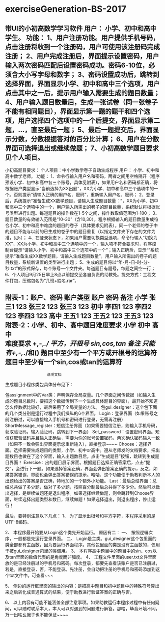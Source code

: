 # exerciseGeneration-BS-2017
带UI的小初高数学学习软件
用户：
小学、初中和高中学生。
功能：
1、用户注册功能。用户提供手机号码，点击注册将收到一个注册码，用户可使用该注册码完成注册；
2、用户完成注册后，界面提示设置密码，用户输入两次密码匹配后设置密码成功。密码6-10位，必须含大小写字母和数字；
3、密码设置成功后，跳转到选择界面，界面显示小学、初中和高中三个选项，用户点击其中之一后，提示用户输入需要生成的题目数量；
4、用户输入题目数量后，生成一张试卷（同一张卷子不能有相同题目），界面显示第一题的题干和四个选项，用户选择四个选项中的一个后提交，界面显示第二题，...，直至最后一题；
5、最后一题提交后，界面显示分数，分数根据答对的百分比计算；
6、用户在分数界面可选择退出或继续做题；
7、小初高数学题目要求见个人项目。
----------------------------------------------------------------------------------------------------------------------------------------
小初高题目要求：
个人项目：中小学数学卷子自动生成程序
用户：
小学、初中和高中数学老师。
功能：
1、命令行输入用户名和密码，两者之间用空格隔开（程序预设小学、初中和高中各三个账号，具体见附表），如果用户名和密码都正确，将根据账户类型显示“当前选择为XX出题”，XX为小学、初中和高中三个选项中的一个。否则提示“请输入正确的用户名、密码”，重新输入用户名、密码；
2、登录后，系统提示“准备生成XX数学题目，请输入生成题目数量：”，XX为小学、初中和高中三个选项中的一个，用户输入所需出的卷子的题目数量，系统默认将根据账号类型进行出题。每道题目的操作数在1-5个之间，操作数取值范围为1-100；
3、题目数量的有效输入范围是“10-30”（含10,30），程序根据输入的题目数量生成符合小学、初中和高中难度的题目的卷子（具体要求见附表）。同一个老师的卷子中的题目不能与以前的已生成的卷子中的题目重复（以指定文件夹下存在的文件为准，见5）；
4、在登录状态下，如果用户需要切换类型选项，命令行输入“切换为XX”，XX为小学、初中和高中三个选项中的一个，输入项不符合要求时，程序控制台提示“请输入小学、初中和高中三个选项中的一个”；输入正确后，显示“”系统提示“准备生成XX数学题目，请输入生成题目数量”，用户输入所需出的卷子的题目数量，系统新设置的类型进行出题；
5、生成的题目将以“年-月-日-时-分-秒.txt”的形式保存，每个账号一个文件夹。每道题目有题号，每题之间空一行；
6、个人项目9月25日早上8点以前提交至各自负责的助教处。提交方式：工程文件打包，压缩包名为“几班+姓名.rar”。

附表-1：账户、密码
账户类型	账户	密码	备注
小学	张三1	123	
	张三2	123	
	张三3	123	
初中	李四1	123	
	李四2	123	
	李四3	123	
高中	王五1	123	
	王五2	123	
	王五3	123	
附表-2：小学、初中、高中题目难度要求
	小学	初中	高中	
难度要求	+,-,*./	平方，开根号	sin,cos,tan	
备注	只能有+,-,*./和()	题目中至少有一个平方或开根号的运算符	题目中至少有一个sin,cos或tan的运算符	
----------------------------------------------------------------------------------------------------------------------------------------
					   说明文档
 
生成题目小程序类包具体分布见下：
 
包assignment中的Var类：声明保存全局变量。几个界面之间传数据（如输入生成的题目总数时，要把这个数据传到下一个生成具体题目的界面），最开始不知道怎么传数据比较好，最后采用了全局变量的方法。
包gui_designer：这个包下面的几个类分别是运行过程中我们操纵的6个界面。
Login：登录界面（如果账号之前注册过，可以直接输入手机号和密码进行登录，无需再注册）
ShortMessage_register：短信注册界面（如果需要短信注册，则输入手机号码，获取验证码，输入验证码，跳转到下一界面）
Set_password：设置密码界面。短信获取验证码并且输入正确后，需要为你的账号设置密码，两次确认密码输入一致（如果不一致会弹出界面提示您重新输入），直接登录~~~~
Choose：选择界面。选择需要生成题目的类型，小学、初中or高中。遵从老师发的文档要求，把出题数目也做在了这个界面，输入出题数目后，点击“生成题目”按钮，跳转到生成题目界面！
Exercise：出的题目展示界面。根据题目选择正确答案后，点击“提交”，会进行下一题。如果选择答案正确，界面会弹出答案正确的提示，反之，如果答案错误，界面也会弹出答案错误的提示。哈哈，这个功能便于助教判断本人的出题给出的答案是否正确，特地加的一个额外小功能。
Last：最后总结界面：总结总共做了多少题，做对了多少题，按照百分制最后总共得了多少分。然后可以做出选择，是继续做题还是退出程序。如果选择继续做题，则会跳转到Choose界面，继续选择出题类型和数目，继续做题！如果选择退出，则退出程序，停止运行！

最后，要特别注意以下几点：
1、	为了显示出根号和平方字符，本程序采用的是UTF-8编码。
 
2、	本程序最开始要从Login这个类先开始运行。
原因有二：
一、	按照逻辑次序，一般都是先运行登录界面。
二、	Login是主类。gui_designer这个包里面的类全部都有主函数，因为要运行界面程序。其他包里面的类是没有主函数的，仅用于被gui_designer包里的类调用。
3、	本程序高中题目中的题目中的sin、cos以及tan里面的数值代表的是角度而非弧度。 
4、	工程文件里面的user.txt文件里面放的是已经注册过的手机号和密码。每次登录，都要先查看该账户是否已注册过，若是，直接登录，否，不能登录。先注册，会自动把注册的手机号和密码添加到这个txt文件中。可查看~~~
 
5、	侧边的运行框里面的输出的内容：是把高中题目和初中题目中的特殊符号算出来之后转化成普通算式的结果，便于助教进行验证答案的正确与否。
 
6、	以上内容有可能不能涵盖全部注意事项。如果助教运行本程序过程中有任何疑问，可以随时联系本人，本人可以对遇到的问题进行解答。那啥，毕竟环境不同，万一出啥幺蛾子也不能保证~~~~
